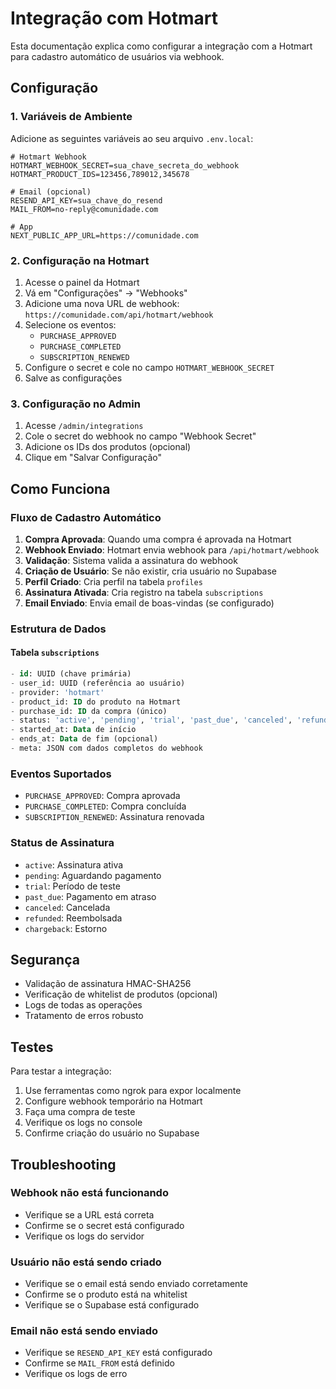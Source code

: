 # Integração com Hotmart

Esta documentação explica como configurar a integração com a Hotmart para cadastro automático de usuários via webhook.

## Configuração

### 1. Variáveis de Ambiente

Adicione as seguintes variáveis ao seu arquivo `.env.local`:

```env
# Hotmart Webhook
HOTMART_WEBHOOK_SECRET=sua_chave_secreta_do_webhook
HOTMART_PRODUCT_IDS=123456,789012,345678

# Email (opcional)
RESEND_API_KEY=sua_chave_do_resend
MAIL_FROM=no-reply@comunidade.com

# App
NEXT_PUBLIC_APP_URL=https://comunidade.com
```

### 2. Configuração na Hotmart

1. Acesse o painel da Hotmart
2. Vá em "Configurações" → "Webhooks"
3. Adicione uma nova URL de webhook: `https://comunidade.com/api/hotmart/webhook`
4. Selecione os eventos:
   - `PURCHASE_APPROVED`
   - `PURCHASE_COMPLETED`
   - `SUBSCRIPTION_RENEWED`
5. Configure o secret e cole no campo `HOTMART_WEBHOOK_SECRET`
6. Salve as configurações

### 3. Configuração no Admin

1. Acesse `/admin/integrations`
2. Cole o secret do webhook no campo "Webhook Secret"
3. Adicione os IDs dos produtos (opcional)
4. Clique em "Salvar Configuração"

## Como Funciona

### Fluxo de Cadastro Automático

1. **Compra Aprovada**: Quando uma compra é aprovada na Hotmart
2. **Webhook Enviado**: Hotmart envia webhook para `/api/hotmart/webhook`
3. **Validação**: Sistema valida a assinatura do webhook
4. **Criação de Usuário**: Se não existir, cria usuário no Supabase
5. **Perfil Criado**: Cria perfil na tabela `profiles`
6. **Assinatura Ativada**: Cria registro na tabela `subscriptions`
7. **Email Enviado**: Envia email de boas-vindas (se configurado)

### Estrutura de Dados

#### Tabela `subscriptions`
```sql
- id: UUID (chave primária)
- user_id: UUID (referência ao usuário)
- provider: 'hotmart'
- product_id: ID do produto na Hotmart
- purchase_id: ID da compra (único)
- status: 'active', 'pending', 'trial', 'past_due', 'canceled', 'refunded', 'chargeback'
- started_at: Data de início
- ends_at: Data de fim (opcional)
- meta: JSON com dados completos do webhook
```

### Eventos Suportados

- `PURCHASE_APPROVED`: Compra aprovada
- `PURCHASE_COMPLETED`: Compra concluída
- `SUBSCRIPTION_RENEWED`: Assinatura renovada

### Status de Assinatura

- `active`: Assinatura ativa
- `pending`: Aguardando pagamento
- `trial`: Período de teste
- `past_due`: Pagamento em atraso
- `canceled`: Cancelada
- `refunded`: Reembolsada
- `chargeback`: Estorno

## Segurança

- Validação de assinatura HMAC-SHA256
- Verificação de whitelist de produtos (opcional)
- Logs de todas as operações
- Tratamento de erros robusto

## Testes

Para testar a integração:

1. Use ferramentas como ngrok para expor localmente
2. Configure webhook temporário na Hotmart
3. Faça uma compra de teste
4. Verifique os logs no console
5. Confirme criação do usuário no Supabase

## Troubleshooting

### Webhook não está funcionando
- Verifique se a URL está correta
- Confirme se o secret está configurado
- Verifique os logs do servidor

### Usuário não está sendo criado
- Verifique se o email está sendo enviado corretamente
- Confirme se o produto está na whitelist
- Verifique se o Supabase está configurado

### Email não está sendo enviado
- Verifique se `RESEND_API_KEY` está configurado
- Confirme se `MAIL_FROM` está definido
- Verifique os logs de erro
